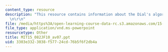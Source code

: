```yaml
---
content_type: resource
description: "This resource contains information about the Dial's algorithm.\r\n\r\
  \n\r\n"
file: /media/https%3A/open-learning-course-data-rc.s3.amazonaws.com/15-082j-network-optimization-fall-2010/3303e3323038f57724cd76b5f6f2db4a_MIT15_082JF10_av07.ppt
file_type: application/vnd.ms-powerpoint
resourcetype: Other
title: MIT15_082JF10_av07.ppt
uid: 3303e332-3038-f577-24cd-76b5f6f2db4a
---
```

